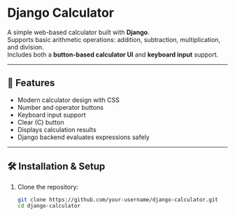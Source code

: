# Django Calculator

A simple web-based calculator built with **Django**.  
Supports basic arithmetic operations: addition, subtraction, multiplication, and division.  
Includes both a **button-based calculator UI** and **keyboard input** support.

---

## 🚀 Features
- Modern calculator design with CSS
- Number and operator buttons
- Keyboard input support
- Clear (C) button
- Displays calculation results
- Django backend evaluates expressions safely

---

## 🛠️ Installation & Setup

1. Clone the repository:
   ```bash
   git clone https://github.com/your-username/django-calculator.git
   cd django-calculator
